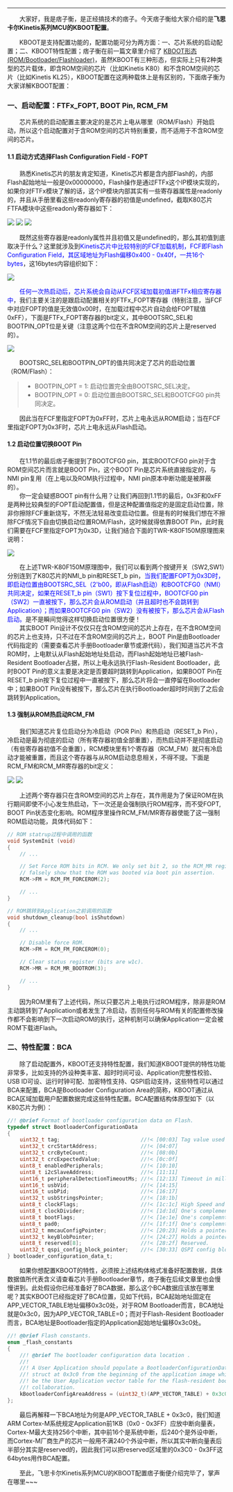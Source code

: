 ----
　　大家好，我是痞子衡，是正经搞技术的痞子。今天痞子衡给大家介绍的是**飞思卡尔Kinetis系列MCU的KBOOT配置**。  

　　KBOOT是支持配置功能的，配置功能可分为两方面：一、芯片系统的启动配置；二、KBOOT特性配置；痞子衡在前一篇文章里介绍了 [KBOOT形态(ROM/Bootloader/Flashloader)](https://www.cnblogs.com/henjay724/p/9322963.html)，虽然KBOOT有三种形态，但实际上只有2种类型的芯片载体，即含ROM空间的芯片（比如Kinetis K80）和不含ROM空间的芯片（比如Kinetis KL25），KBOOT配置在这两种载体上是有区别的，下面痞子衡为大家详解KBOOT配置：  

### 一、启动配置：FTFx_FOPT, BOOT Pin, RCM_FM
　　芯片系统的启动配置主要决定的是芯片上电从哪里（ROM/Flash）开始启动，所以这个启动配置对于含ROM空间的芯片特别重要，而不适用于不含ROM空间的芯片。  
#### 1.1 启动方式选择Flash Configuration Field - FOPT
　　熟悉Kinetis芯片的朋友肯定知道，Kinetis芯片都是含内部Flash的，内部Flash起始地址一般是0x00000000，Flash操作是通过FTFx这个IP模块实现的，如果你对FTFx模块了解的话，这个IP模块内部其实有一些寄存器属性是readonly的，并且从手册里看这些readonly寄存器的初值是undefined，截取K80芯片FTFA模块中这些readonly寄存器如下：  

<img src="http://odox9r8vg.bkt.clouddn.com/image/cnblogs/Kinetis_Boot_CFG_k80_ftfa_mem_map.PNG" style="zoom:100%" />
<img src="http://odox9r8vg.bkt.clouddn.com/image/cnblogs/Kinetis_Boot_CFG_k80_ftfa_mem_map1.PNG" style="zoom:100%" />
<img src="http://odox9r8vg.bkt.clouddn.com/image/cnblogs/Kinetis_Boot_CFG_k80_ftfa_mem_map2.PNG" style="zoom:100%" />

　　既然这些寄存器是readonly属性并且初值又是undefined的，那么其初值到底取决于什么？这里就涉及到<font color="Blue">Kinetis芯片中比较特别的FCF加载机制，FCF即Flash Configuration Field，其区域地址为Flash偏移0x400 - 0x40f，一共16个bytes</font>，这16bytes内容组织如下：  

<img src="http://odox9r8vg.bkt.clouddn.com/image/cnblogs/Kinetis_Boot_CFG_FCF_description.PNG" style="zoom:100%" />

　　<font color="Blue">任何一次热启动后，芯片系统会自动从FCF区域加载初值进FTFx相应寄存器中</font>，我们主要关注的是跟启动配置相关的FTFx_FOPT寄存器（特别注意，当FCF中对应FOPT的值是无效值0x00时，在加载过程中芯片自动会给FOPT赋值0xFF），下面是FTFx_FOPT寄存器的bit定义，其中BOOTSRC_SEL和BOOTPIN_OPT位是关键（注意这两个位在不含ROM空间的芯片上是reserved的）。  

<img src="http://odox9r8vg.bkt.clouddn.com/image/cnblogs/Kinetis_Boot_CFG_FOPT_bit_definitions.PNG" style="zoom:100%" />

　　BOOTSRC_SEL和BOOTPIN_OPT的值共同决定了芯片的启动位置（ROM/Flash）：  
> * BOOTPIN_OPT = 1: 启动位置完全由BOOTSRC_SEL决定。
> * BOOTPIN_OPT = 0: 启动位置由BOOTSRC_SEL和BOOTCFG0 pin共同决定。

　　因此当在FCF里指定FOPT为0xFF时，芯片上电永远从ROM启动；当在FCF里指定FOPT为0x3F时，芯片上电永远从Flash启动。  

#### 1.2 启动位置切换BOOT Pin
　　在1.1节的最后痞子衡提到了BOOTCFG0 pin，其实BOOTCFG0 pin对于含ROM空间芯片而言就是BOOT Pin，这个BOOT Pin是芯片系统直接指定的，与NMI pin复用（在上电以及ROM执行过程中，NMI pin原本中断功能是被屏蔽的）。  
　　你一定会疑惑BOOT pin有什么用？让我们再回到1.1节的最后，0x3F和0xFF是两种比较典型的FOPT启动配置值，但是这种配置值指定的是固定启动位置，除非你擦除FCF重新烧写，不然无法轻易改变启动位置。但是有的时候我们想在不擦除FCF情况下自由切换启动位置ROM/Flash，这时候就得依靠BOOT Pin，此时我们需要在FCF里指定FOPT为0x3D，让我们结合下面的TWR-K80F150M原理图来说明：  

<img src="http://odox9r8vg.bkt.clouddn.com/image/cnblogs/Kinetis_Boot_CFG_k80_sch_nmi_rst.PNG" style="zoom:100%" />

　　在上述TWR-K80F150M原理图中，我们可以看到两个按键开关（SW2,SW1）分别连到了K80芯片的NMI_b pin和RESET_b pin，<font color="Blue">当我们配置FOPT为0x3D时，即启动位置由BOOTSRC_SEL（2'b00，即从Flash启动）和BOOTCFG0（NMI）共同决定，如果在RESET_b pin（SW1）按下复位过程中，BOOTCFG0 pin（SW2）一直被按下，那么芯片会从ROM启动（并且超时也不会跳转到Application）；而如果BOOTCFG0 pin（SW2）没有被按下，那么芯片会从Flash启动。</font>是不是瞬间觉得这样切换启动位置很方便！  
　　其实BOOT Pin设计不仅仅只在含ROM空间的芯片上存在，在不含ROM空间的芯片上也支持，只不过在不含ROM空间的芯片上，BOOT Pin是由Bootloader代码指定的（需要查看芯片手册Bootloader章节或源代码），我们知道当芯片不含ROM时，上电默认从Flash起始地址处启动，而Flash起始地址已被Flash-Resident Bootloader占据，所以上电永远执行Flash-Resident Bootloader，此时BOOT Pin的意义主要是决定是否要超时跳转到Application，如果BOOT Pin在RESET_b pin按下复位过程中一直被按下，那么芯片将会一直停留在Bootloader中；如果BOOT Pin没有被按下，那么芯片在执行Bootloader超时时间到了之后会跳转到Application。  

#### 1.3 强制从ROM热启动RCM_FM
　　我们知道芯片复位启动分为冷启动（POR Pin）和热启动（RESET_b Pin），冷启动是最为彻底的启动（所有寄存器初值全部重置），而热启动并不是彻底启动（有些寄存器初值不会重置），RCM模块里有1个寄存器（RCM_FM）就只有冷启动才能被重置，而且这个寄存器与从ROM启动息息相关，不得不提。下面是RCM_FM和RCM_MR寄存器的bit定义：  

<img src="http://odox9r8vg.bkt.clouddn.com/image/cnblogs/Kinetis_Boot_CFG_k80_rcm_fm.PNG" style="zoom:100%" />

<img src="http://odox9r8vg.bkt.clouddn.com/image/cnblogs/Kinetis_Boot_CFG_k80_rcm_mr.PNG" style="zoom:100%" />

　　上述两个寄存器只在含ROM空间的芯片上存在，其作用是为了保证ROM在执行期间即使不小心发生热启动，下一次还是会强制执行ROM程序，而不受FOPT, BOOT Pin状态变化影响。ROM程序里操作RCM_FM/MR寄存器使能了这一强制ROM启动功能，具体代码如下：  

```C
// ROM statrup过程中调用的函数
void SystemInit (void)
{
    // ...

    // Set Force ROM bits in RCM. We only set bit 2, so the RCM_MR register doesn't
    // falsely show that the ROM was booted via boot pin assertion.
    RCM->FM = RCM_FM_FORCEROM(2);

    // ...
}

// ROM跳转到Application之前调用的函数
void shutdown_cleanup(bool isShutdown)
{
    // ...

    // Disable force ROM.
	RCM->FM = RCM_FM_FORCEROM(0);

    // Clear status register (bits are w1c).
	RCM->MR = RCM_MR_BOOTROM(3);

    // ...
}
```

　　因为ROM里有了上述代码，所以只要芯片上电执行过ROM程序，除非是ROM主动跳转到了Application或者发生了冷启动，否则任何与ROM有关的配置修改操作都不会影响到下一次启动ROM的执行，这种机制可以确保Application一定会被ROM下载进Flash。

### 二、特性配置：BCA
　　除了启动配置外，KBOOT还支持特性配置，我们知道KBOOT提供的特性功能非常多，比如支持的外设种类丰富、超时时间可设、Application完整性校验、USB ID可设、运行时钟可配、加密特性支持、QSPI启动支持，这些特性可以通过BCA来配置，BCA是Bootloader Configuration Area的简称，KBOOT通过从BCA区域加载用户配置数据完成这些特性配置。BCA配置结构体原型如下（以K80芯片为例）：  

```C
//! @brief Format of bootloader configuration data on Flash.
typedef struct BootloaderConfigurationData
{
    uint32_t tag;                          //!< [00:03] Tag value used to validate the BCA data. Must be set to 'kcfg'.
    uint32_t crcStartAddress;              //!< [04:07]
    uint32_t crcByteCount;                 //!< [08:0b]
    uint32_t crcExpectedValue;             //!< [0c:0f]
    uint8_t enabledPeripherals;            //!< [10:10]
    uint8_t i2cSlaveAddress;               //!< [11:11]
    uint16_t peripheralDetectionTimeoutMs; //!< [12:13] Timeout in milliseconds for peripheral detection before jumping to application code
    uint16_t usbVid;                       //!< [14:15]
    uint16_t usbPid;                       //!< [16:17]
    uint32_t usbStringsPointer;            //!< [18:1b]
    uint8_t clockFlags;                    //!< [1c:1c] High Speed and other clock options
    uint8_t clockDivider;                  //!< [1d:1d] One's complement of clock divider, zero divider is divide by 1
    uint8_t bootFlags;                     //!< [1e:1e] One's complemnt of direct boot flag, 0xFE represents direct boot
    uint8_t pad0;                          //!< [1f:1f] One's complemnt of direct boot flag, 0xFE represents direct boot
    uint32_t mmcauConfigPointer;           //!< [20:23] Holds a pointer value to the MMCAU configuration
    uint32_t keyBlobPointer;               //!< [24:27] Holds a pointer value to the key blob array used to configure OTFAD
    uint8_t reserved[8];                   //!< [28:2f] Reserved.
    uint32_t qspi_config_block_pointer;    //!< [30:33] QSPI config block pointer.
} bootloader_configuration_data_t;
```

　　如果你想配置KBOOT的特性，必须按上述结构体格式准备好配置数据，具体数据值所代表含义请查看芯片手册Bootloader章节，痞子衡在后续文章里也会慢慢讲到。此处假设你已经准备好了BCA数据，那么这个BCA数据应该放在哪里呢？其实KBOOT已经指定好了BCA位置，见如下代码，BCA起始地址固定在APP_VECTOR_TABLE地址偏移0x3c0处，对于ROM Bootloader而言，BCA地址就是0x3c0，因为APP_VECTOR_TABLE=0；而对于Flash-Resident Bootloader而言，BCA地址是Bootloader指定的Application起始地址偏移0x3c0处。  

```C
//! @brief Flash constants.
enum _flash_constants
{
    //! @brief The bootloader configuration data location .
    //!
    //! A User Application should populate a BootloaderConfigurationData
    //! struct at 0x3c0 from the beginning of the application image which must
    //! be the User Application vector table for the flash-resident bootloader
    //! collaboration.
    kBootloaderConfigAreaAddress = (uint32_t)(APP_VECTOR_TABLE) + 0x3c0
};
```

　　最后再解释一下BCA地址为何是APP_VECTOR_TABLE + 0x3c0，我们知道ARM Cortex-M系统规定Application前1KB（0x0 - 0x3FF）应放中断向量表，Cortex-M最大支持256个中断，其中前16个是系统中断，后240个是外设中断，而Cortex-M厂商生产的芯片一般用不满240个外设中断，所以其实中断向量表后半部分其实是reserved的，因此我们可以把reserved区域里的0x3C0 - 0x3FF这64bytes用作BCA配置。  

　　至此，飞思卡尔Kinetis系列MCU的KBOOT配置痞子衡便介绍完毕了，掌声在哪里~~~ 

